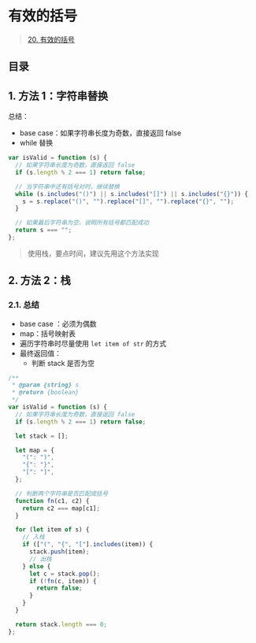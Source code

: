 
# 有效的括号



> [20. 有效的括号](https://leetcode.cn/problems/valid-parentheses/)


## 目录
<!-- toc -->
 ## 1. 方法 1：字符串替换 

总结：
- base case：如果字符串长度为奇数，直接返回 false
- while 替换

```javascript
var isValid = function (s) {
  // 如果字符串长度为奇数，直接返回 false
  if (s.length % 2 === 1) return false;

  // 当字符串中还有括号对时，继续替换
  while (s.includes("()") || s.includes("[]") || s.includes("{}")) {
    s = s.replace("()", "").replace("[]", "").replace("{}", "");
  }

  // 如果最后字符串为空，说明所有括号都匹配成功
  return s === "";
};

```

>  使用栈，要点时间，建议先用这个方法实现

## 2. 方法 2：栈

### 2.1. 总结

-  base case ：必须为偶数
- map：括号映射表
- 遍历字符串时尽量使用 `let item of str` 的方式
- 最终返回值：
	- 判断 stack 是否为空

```javascript
/**
 * @param {string} s
 * @return {boolean}
 */
var isValid = function (s) {
  // 如果字符串长度为奇数，直接返回 false
  if (s.length % 2 === 1) return false;

  let stack = [];

  let map = {
    "(": ")",
    "{": "}",
    "[": "]",
  };

  // 判断两个字符串是否匹配成括号
  function fn(c1, c2) {
    return c2 === map[c1];
  }

  for (let item of s) {
    // 入栈
    if (["(", "{", "["].includes(item)) {
      stack.push(item);
      // 出栈
    } else {
      let c = stack.pop();
      if (!fn(c, item)) {
        return false;
      }
    }
  }

  return stack.length === 0;
};

```